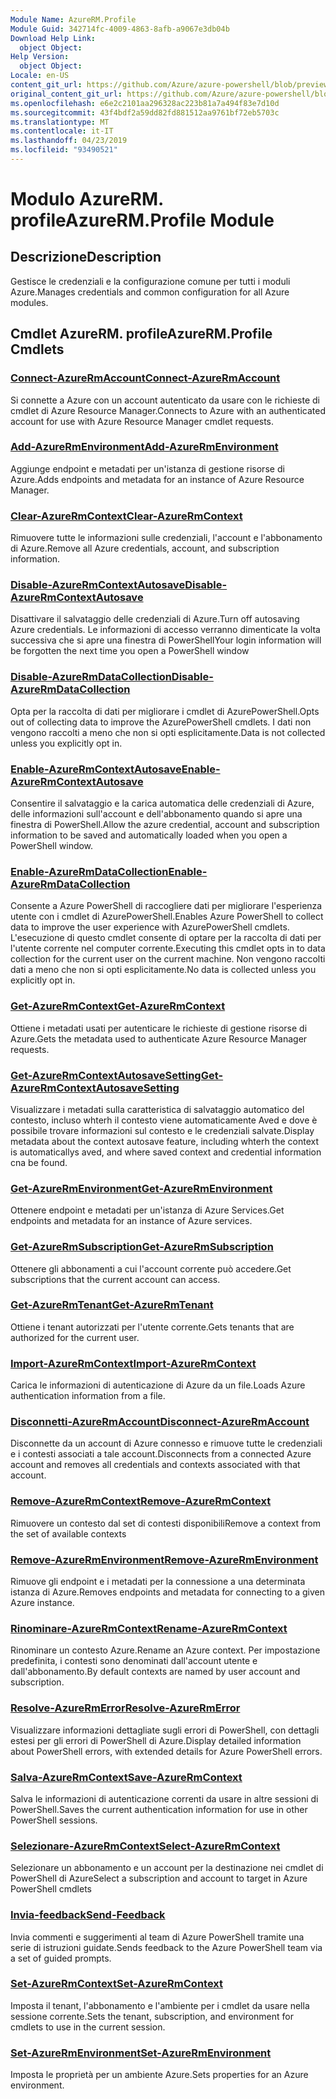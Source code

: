 ```yaml
---
Module Name: AzureRM.Profile
Module Guid: 342714fc-4009-4863-8afb-a9067e3db04b
Download Help Link:
  object Object: 
Help Version:
  object Object: 
Locale: en-US
content_git_url: https://github.com/Azure/azure-powershell/blob/preview/src/ResourceManager/Profile/Commands.Profile/help/AzureRM.Profile.md
original_content_git_url: https://github.com/Azure/azure-powershell/blob/preview/src/ResourceManager/Profile/Commands.Profile/help/AzureRM.Profile.md
ms.openlocfilehash: e6e2c2101aa296328ac223b81a7a494f83e7d10d
ms.sourcegitcommit: 43f4bdf2a59dd82fd881512aa9761bf72eb5703c
ms.translationtype: MT
ms.contentlocale: it-IT
ms.lasthandoff: 04/23/2019
ms.locfileid: "93490521"
---
```

# <span data-ttu-id="cd177-101">Modulo AzureRM. profile</span><span class="sxs-lookup"><span data-stu-id="cd177-101">AzureRM.Profile Module</span></span>
## <span data-ttu-id="cd177-102">Descrizione</span><span class="sxs-lookup"><span data-stu-id="cd177-102">Description</span></span>
<span data-ttu-id="cd177-103">Gestisce le credenziali e la configurazione comune per tutti i moduli Azure.</span><span class="sxs-lookup"><span data-stu-id="cd177-103">Manages credentials and common configuration for all Azure modules.</span></span>

## <span data-ttu-id="cd177-104">Cmdlet AzureRM. profile</span><span class="sxs-lookup"><span data-stu-id="cd177-104">AzureRM.Profile Cmdlets</span></span>
### [<span data-ttu-id="cd177-105">Connect-AzureRmAccount</span><span class="sxs-lookup"><span data-stu-id="cd177-105">Connect-AzureRmAccount</span></span>](Connect-AzureRmAccount.md)
<span data-ttu-id="cd177-106">Si connette a Azure con un account autenticato da usare con le richieste di cmdlet di Azure Resource Manager.</span><span class="sxs-lookup"><span data-stu-id="cd177-106">Connects to Azure with an authenticated account for use with Azure Resource Manager cmdlet requests.</span></span>

### [<span data-ttu-id="cd177-107">Add-AzureRmEnvironment</span><span class="sxs-lookup"><span data-stu-id="cd177-107">Add-AzureRmEnvironment</span></span>](Add-AzureRmEnvironment.md)
<span data-ttu-id="cd177-108">Aggiunge endpoint e metadati per un'istanza di gestione risorse di Azure.</span><span class="sxs-lookup"><span data-stu-id="cd177-108">Adds endpoints and metadata for an instance of Azure Resource Manager.</span></span>

### [<span data-ttu-id="cd177-109">Clear-AzureRmContext</span><span class="sxs-lookup"><span data-stu-id="cd177-109">Clear-AzureRmContext</span></span>](Clear-AzureRmContext.md)
<span data-ttu-id="cd177-110">Rimuovere tutte le informazioni sulle credenziali, l'account e l'abbonamento di Azure.</span><span class="sxs-lookup"><span data-stu-id="cd177-110">Remove all Azure credentials, account, and subscription information.</span></span>

### [<span data-ttu-id="cd177-111">Disable-AzureRmContextAutosave</span><span class="sxs-lookup"><span data-stu-id="cd177-111">Disable-AzureRmContextAutosave</span></span>](Disable-AzureRmContextAutosave.md)
<span data-ttu-id="cd177-112">Disattivare il salvataggio delle credenziali di Azure.</span><span class="sxs-lookup"><span data-stu-id="cd177-112">Turn off autosaving Azure credentials.</span></span>  <span data-ttu-id="cd177-113">Le informazioni di accesso verranno dimenticate la volta successiva che si apre una finestra di PowerShell</span><span class="sxs-lookup"><span data-stu-id="cd177-113">Your login information will be forgotten the next time you open a PowerShell window</span></span>

### [<span data-ttu-id="cd177-114">Disable-AzureRmDataCollection</span><span class="sxs-lookup"><span data-stu-id="cd177-114">Disable-AzureRmDataCollection</span></span>](Disable-AzureRmDataCollection.md)
<span data-ttu-id="cd177-115">Opta per la raccolta di dati per migliorare i cmdlet di AzurePowerShell.</span><span class="sxs-lookup"><span data-stu-id="cd177-115">Opts out of collecting data to improve the AzurePowerShell cmdlets.</span></span> <span data-ttu-id="cd177-116">I dati non vengono raccolti a meno che non si opti esplicitamente.</span><span class="sxs-lookup"><span data-stu-id="cd177-116">Data is not collected unless you explicitly opt in.</span></span>

### [<span data-ttu-id="cd177-117">Enable-AzureRmContextAutosave</span><span class="sxs-lookup"><span data-stu-id="cd177-117">Enable-AzureRmContextAutosave</span></span>](Enable-AzureRmContextAutosave.md)
<span data-ttu-id="cd177-118">Consentire il salvataggio e la carica automatica delle credenziali di Azure, delle informazioni sull'account e dell'abbonamento quando si apre una finestra di PowerShell.</span><span class="sxs-lookup"><span data-stu-id="cd177-118">Allow the azure credential, account and subscription information to be saved and automatically loaded when you open a PowerShell window.</span></span> 

### [<span data-ttu-id="cd177-119">Enable-AzureRmDataCollection</span><span class="sxs-lookup"><span data-stu-id="cd177-119">Enable-AzureRmDataCollection</span></span>](Enable-AzureRmDataCollection.md)
<span data-ttu-id="cd177-120">Consente a Azure PowerShell di raccogliere dati per migliorare l'esperienza utente con i cmdlet di AzurePowerShell.</span><span class="sxs-lookup"><span data-stu-id="cd177-120">Enables Azure PowerShell to collect data to improve the user experience with AzurePowerShell cmdlets.</span></span>
<span data-ttu-id="cd177-121">L'esecuzione di questo cmdlet consente di optare per la raccolta di dati per l'utente corrente nel computer corrente.</span><span class="sxs-lookup"><span data-stu-id="cd177-121">Executing this cmdlet opts in to data collection for the current user on the current machine.</span></span>
<span data-ttu-id="cd177-122">Non vengono raccolti dati a meno che non si opti esplicitamente.</span><span class="sxs-lookup"><span data-stu-id="cd177-122">No data is collected unless you explicitly opt in.</span></span>

### [<span data-ttu-id="cd177-123">Get-AzureRmContext</span><span class="sxs-lookup"><span data-stu-id="cd177-123">Get-AzureRmContext</span></span>](Get-AzureRmContext.md)
<span data-ttu-id="cd177-124">Ottiene i metadati usati per autenticare le richieste di gestione risorse di Azure.</span><span class="sxs-lookup"><span data-stu-id="cd177-124">Gets the metadata used to authenticate Azure Resource Manager requests.</span></span>

### [<span data-ttu-id="cd177-125">Get-AzureRmContextAutosaveSetting</span><span class="sxs-lookup"><span data-stu-id="cd177-125">Get-AzureRmContextAutosaveSetting</span></span>](Get-AzureRmContextAutosaveSetting.md)
<span data-ttu-id="cd177-126">Visualizzare i metadati sulla caratteristica di salvataggio automatico del contesto, incluso whterh il contesto viene automaticamente Aved e dove è possibile trovare informazioni sul contesto e le credenziali salvate.</span><span class="sxs-lookup"><span data-stu-id="cd177-126">Display metadata about the context autosave feature, including whterh the context is automaticallys aved, and where saved context and credential information cna be found.</span></span>

### [<span data-ttu-id="cd177-127">Get-AzureRmEnvironment</span><span class="sxs-lookup"><span data-stu-id="cd177-127">Get-AzureRmEnvironment</span></span>](Get-AzureRmEnvironment.md)
<span data-ttu-id="cd177-128">Ottenere endpoint e metadati per un'istanza di Azure Services.</span><span class="sxs-lookup"><span data-stu-id="cd177-128">Get endpoints and metadata for an instance of Azure services.</span></span>

### [<span data-ttu-id="cd177-129">Get-AzureRmSubscription</span><span class="sxs-lookup"><span data-stu-id="cd177-129">Get-AzureRmSubscription</span></span>](Get-AzureRmSubscription.md)
<span data-ttu-id="cd177-130">Ottenere gli abbonamenti a cui l'account corrente può accedere.</span><span class="sxs-lookup"><span data-stu-id="cd177-130">Get subscriptions that the current account can access.</span></span>

### [<span data-ttu-id="cd177-131">Get-AzureRmTenant</span><span class="sxs-lookup"><span data-stu-id="cd177-131">Get-AzureRmTenant</span></span>](Get-AzureRmTenant.md)
<span data-ttu-id="cd177-132">Ottiene i tenant autorizzati per l'utente corrente.</span><span class="sxs-lookup"><span data-stu-id="cd177-132">Gets tenants that are authorized for the current user.</span></span>

### [<span data-ttu-id="cd177-133">Import-AzureRmContext</span><span class="sxs-lookup"><span data-stu-id="cd177-133">Import-AzureRmContext</span></span>](Import-AzureRmContext.md)
<span data-ttu-id="cd177-134">Carica le informazioni di autenticazione di Azure da un file.</span><span class="sxs-lookup"><span data-stu-id="cd177-134">Loads Azure authentication information from a file.</span></span>

### [<span data-ttu-id="cd177-135">Disconnetti-AzureRmAccount</span><span class="sxs-lookup"><span data-stu-id="cd177-135">Disconnect-AzureRmAccount</span></span>](Disconnect-AzureRmAccount.md)
<span data-ttu-id="cd177-136">Disconnette da un account di Azure connesso e rimuove tutte le credenziali e i contesti associati a tale account.</span><span class="sxs-lookup"><span data-stu-id="cd177-136">Disconnects from a connected Azure account and removes all credentials and contexts associated with that account.</span></span>

### [<span data-ttu-id="cd177-137">Remove-AzureRmContext</span><span class="sxs-lookup"><span data-stu-id="cd177-137">Remove-AzureRmContext</span></span>](Remove-AzureRmContext.md)
<span data-ttu-id="cd177-138">Rimuovere un contesto dal set di contesti disponibili</span><span class="sxs-lookup"><span data-stu-id="cd177-138">Remove a context from the set of available contexts</span></span>

### [<span data-ttu-id="cd177-139">Remove-AzureRmEnvironment</span><span class="sxs-lookup"><span data-stu-id="cd177-139">Remove-AzureRmEnvironment</span></span>](Remove-AzureRmEnvironment.md)
<span data-ttu-id="cd177-140">Rimuove gli endpoint e i metadati per la connessione a una determinata istanza di Azure.</span><span class="sxs-lookup"><span data-stu-id="cd177-140">Removes endpoints and metadata for connecting to a given Azure instance.</span></span>

### [<span data-ttu-id="cd177-141">Rinominare-AzureRmContext</span><span class="sxs-lookup"><span data-stu-id="cd177-141">Rename-AzureRmContext</span></span>](Rename-AzureRmContext.md)
<span data-ttu-id="cd177-142">Rinominare un contesto Azure.</span><span class="sxs-lookup"><span data-stu-id="cd177-142">Rename an Azure context.</span></span>  <span data-ttu-id="cd177-143">Per impostazione predefinita, i contesti sono denominati dall'account utente e dall'abbonamento.</span><span class="sxs-lookup"><span data-stu-id="cd177-143">By default contexts are named by user account and subscription.</span></span>

### [<span data-ttu-id="cd177-144">Resolve-AzureRmError</span><span class="sxs-lookup"><span data-stu-id="cd177-144">Resolve-AzureRmError</span></span>](Resolve-AzureRmError.md)
<span data-ttu-id="cd177-145">Visualizzare informazioni dettagliate sugli errori di PowerShell, con dettagli estesi per gli errori di PowerShell di Azure.</span><span class="sxs-lookup"><span data-stu-id="cd177-145">Display detailed information about PowerShell errors, with extended details for Azure PowerShell errors.</span></span>

### [<span data-ttu-id="cd177-146">Salva-AzureRmContext</span><span class="sxs-lookup"><span data-stu-id="cd177-146">Save-AzureRmContext</span></span>](Save-AzureRmContext.md)
<span data-ttu-id="cd177-147">Salva le informazioni di autenticazione correnti da usare in altre sessioni di PowerShell.</span><span class="sxs-lookup"><span data-stu-id="cd177-147">Saves the current authentication information for use in other PowerShell sessions.</span></span>

### [<span data-ttu-id="cd177-148">Selezionare-AzureRmContext</span><span class="sxs-lookup"><span data-stu-id="cd177-148">Select-AzureRmContext</span></span>](Select-AzureRmContext.md)
<span data-ttu-id="cd177-149">Selezionare un abbonamento e un account per la destinazione nei cmdlet di PowerShell di Azure</span><span class="sxs-lookup"><span data-stu-id="cd177-149">Select a subscription and account to target in Azure PowerShell cmdlets</span></span>

### [<span data-ttu-id="cd177-150">Invia-feedback</span><span class="sxs-lookup"><span data-stu-id="cd177-150">Send-Feedback</span></span>](Send-Feedback.md)
<span data-ttu-id="cd177-151">Invia commenti e suggerimenti al team di Azure PowerShell tramite una serie di istruzioni guidate.</span><span class="sxs-lookup"><span data-stu-id="cd177-151">Sends feedback to the Azure PowerShell team via a set of guided prompts.</span></span>

### [<span data-ttu-id="cd177-152">Set-AzureRmContext</span><span class="sxs-lookup"><span data-stu-id="cd177-152">Set-AzureRmContext</span></span>](Set-AzureRmContext.md)
<span data-ttu-id="cd177-153">Imposta il tenant, l'abbonamento e l'ambiente per i cmdlet da usare nella sessione corrente.</span><span class="sxs-lookup"><span data-stu-id="cd177-153">Sets the tenant, subscription, and environment for cmdlets to use in the current session.</span></span>

### [<span data-ttu-id="cd177-154">Set-AzureRmEnvironment</span><span class="sxs-lookup"><span data-stu-id="cd177-154">Set-AzureRmEnvironment</span></span>](Set-AzureRmEnvironment.md)
<span data-ttu-id="cd177-155">Imposta le proprietà per un ambiente Azure.</span><span class="sxs-lookup"><span data-stu-id="cd177-155">Sets properties for an Azure environment.</span></span>

